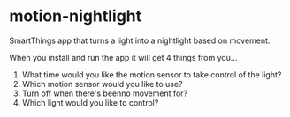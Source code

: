 # motion-nightlight
SmartThings app that turns a light into a nightlight based on movement.

When you install and run the app it will get 4 things from you...

1. What time would you like the motion sensor to take control of the light?
2. Which motion sensor would you like to use?
3. Turn off when there's beenno movement for?
4. Which light would you like to control?
